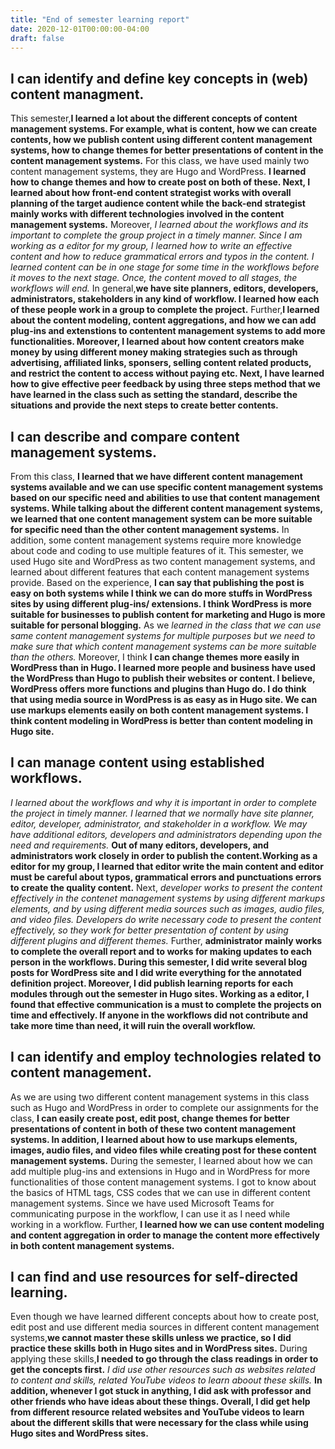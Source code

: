 ```yaml
---
title: "End of semester learning report"
date: 2020-12-01T00:00:00-04:00
draft: false
---
```


I can identify and define key concepts in (web) content managment.
-----------------------------------------------------------------
This semester,**I learned a lot about the different concepts of content management systems. For example, what is content, how we can create contents, how we publish content using different content management systems, how to change themes for better presentations of content in the content management systems.** For this class, we have used mainly two content management systems, they are Hugo and WordPress. **I learned how to change themes and how to create post on both of these. Next, I learned about how front-end content strategist works with overall planning of the target audience content while the back-end strategist mainly works with different technologies involved in the content management systems.** Moreover, *I learned about the workflows and its important to complete the group project in a timely manner. Since I am working as a editor for my group, I learned how to write an effective content and how to reduce grammatical errors and typos in the content. I learned content can be in one stage for some time in the workflows before it moves to the next stage. Once, the content moved to all stages, the workflows will end.* In general,**we have site planners, editors, developers, administrators, stakeholders in any kind of workflow. I learned how each of these people work in a group to complete the project.** Further,**I learned about the content modeling, content aggregations, and how we can add plug-ins and extenstions to contentent management systems to add more functionalities. Moreover, I learned about how content creators make money by using different money making strategies such as through advertising, affiliated links, sponsers, selling content related products, and restrict the content to access without paying etc. Next, I have learned how to give effective peer feedback by using three steps method that we have learned in the class such as setting the standard, describe the situations and provide the next steps to create better contents.**

I can describe and compare content management systems.
------------------------------------------------------
From this class, **I learned that we have different content management systems available and we can use specific content management systems based on our specific need and abilities to use that content management systems. While talking about the different content management systems, we learned that one content management system can be more suitable for specific need than the other content management systems.** In addition, some content management systems require more knowledge about code and coding to use multiple features of it. This semester, we used Hugo site and WordPress as two content management systems, and learned about different features that each content management systems provide. Based on the experience, **I can say that publishing the post is easy on both systems while I think we can do more stuffs in WordPress sites by using different plug-ins/ extensions. I think WordPress is more suitable for businesses to publish content for marketing and Hugo is more suitable for personal blogging.** As we *learned in the class that we can use same content management systems for multiple purposes but we need to make sure that which content management systems can be more suitable than the others.* Moreover, I think **I can change themes more easily in WordPress than in Hugo. I learned more people and business have used the WordPress than Hugo to publish their websites or content. I believe, WordPress offers more functions and plugins than Hugo do. I do think that using media source in WordPress is as easy as in Hugo site. We can use markups elements easily on both content management systems. I think content modeling in WordPress is better than content modeling in Hugo site.**

I can manage content using established workflows.
-------------------------------------------------
*I learned about the workflows and why it is important in order to complete the project in timely manner. I learned that we normally have site planner, editor, developer, administrator, and stakeholder in a workflow. We may have additional editors, developers and administrators depending upon the need and requirements.* **Out of many editors, developers, and administrators work closely in order to publish the content.Working as a editor for my group, I learned that editor write the main content and editor must be careful about typos, grammatical errors and punctuations errors to create the quality content.** Next, *developer works to present the content effectively in the contenet management systems by using different markups elements, and by using different media sources such as images, audio files, and video files. Developers do write necessary code to present the content effectively, so they work for better presentation of content by using different plugins and different themes.* Further, **administrator mainly works to complete the overall report and to works for making updates to each person in the workflows. During this semester, I did write several blog posts for WordPress site and I did write everything for the annotated definition project. Moreover, I did publish learning reports for each modules through out the semester in Hugo sites. Working as a editor, I found that effective communication is a must to complete the projects on time and effectively. If anyone in the workflows did not contribute and take more time than need, it will ruin the overall workflow.** 


I can identify and employ technologies related to content management.
---------------------------------------------------------------------
As we are using two different content management systems in this class such as Hugo and WordPress in order to complete our assignments for the class, **I can easily create post, edit post, change themes for better presentations of content in both of these two content management systems. In addition, I learned about how to use markups elements, images, audio files, and video files while creating post for these content management systems.** During the semester, I learned about how we can add  multiple plug-ins and extensions in Hugo and in WordPress for more functionalities of those content management systems. I got to know about the basics of HTML tags, CSS codes that we can use in different content management systems. Since we have used Microsoft Teams for communicating purpose in the workflow, I can use it as I need while working in a workflow. Further, **I learned how we can use content modeling and content aggregation in order to manage the content more effectively in both content management systems.** 


I can find and use resources for self-directed learning.
--------------------------------------------------------
Even though we have learned different concepts about how to create post, edit post and use different media sources in different content management systems,**we cannot master these skills unless we practice, so I did practice these skills both in Hugo sites and in WordPress sites.** During applying these skills,**I needed to go through the class readings in order to get the concepts first.** *I did use other resources such as websites related to content and skills, related YouTube videos to learn aboout these skills.* **In addition, whenever I got stuck in anything, I did ask with professor and other friends who have ideas about these things. Overall, I did get help from different resource related websites and YouTube videos to learn about the different skills that were necessary for the class while using Hugo sites and WordPress sites.**



